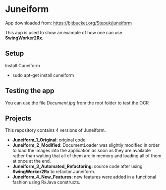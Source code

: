 # Juneiform
App downloaded from: https://bitbucket.org/Stepuk/juneiform

This app is used to show an example of how one can use **SwingWorker2Rx**.

## Setup

Install Cuneiform
- sudo apt-get install cuneiform

## Testing the app
You can use the file _Document.jpg_ from the root folder to test the OCR

## Projects
This repository contains 4 versions of Juneiform.
- **Juneiform_1_Original**: original code
- **Juneiform_2_Modified**: DocumentLoader was slightly modified in order to
load the images into the application as soon as they are available rather
than waiting that all of them are in memory and loading all of them at once
at the end.
- **Juneiform_3_Automated_Refactoring**: source code after using **SwingWorker2Rx**
to refactor Juneiform.
- **Juneiform_4_New_Features**: new features were added in a functional fashion
using RxJava constructs.